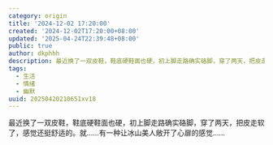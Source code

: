 ```yaml
---
category: origin
title: '2024-12-02 17:20:00'
created: '2024-12-02T17:20:00+08:00'
updated: '2025-04-24T22:39:48+08:00'
public: true
author: dkphhh
description: 最近换了一双皮鞋，鞋底硬鞋面也硬，初上脚走路确实硌脚，穿了两天，把皮走软了，感觉还挺舒适的……
tags:
  - 生活
  - 情绪
  - 幽默
uuid: 20250420210651xv18
---
```


最近换了一双皮鞋，鞋底硬鞋面也硬，初上脚走路确实硌脚，穿了两天，把皮走软了，感觉还挺舒适的。就……有一种让冰山美人敞开了心扉的感觉……
